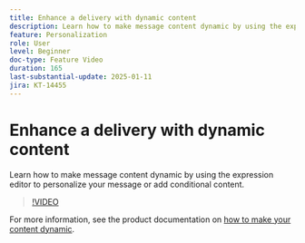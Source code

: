 ```yaml
---
title: Enhance a delivery with dynamic content
description: Learn how to make message content dynamic by using the expression editor to personalize your message or add conditional content.
feature: Personalization
role: User
level: Beginner
doc-type: Feature Video
duration: 165
last-substantial-update: 2025-01-11
jira: KT-14455
---
```


# Enhance a delivery with dynamic content

Learn how to make message content dynamic by using the expression editor to personalize your message or add conditional content.

>[!VIDEO](https://video.tv.adobe.com/v/3425795/?learn=on&enablevpops)

For more information, see the product documentation on [how to make your content dynamic](https://experienceleague.adobe.com/en/docs/campaign-web/v8/content/dynamic-content/gs-personalization). 

